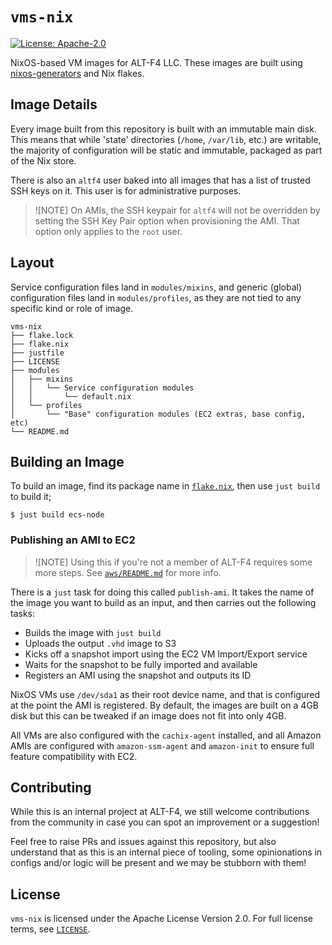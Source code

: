 # `vms-nix`

[![License: Apache-2.0](https://img.shields.io/github/license/ALT-F4-LLC/vms-nix)](./LICENSE)

NixOS-based VM images for ALT-F4 LLC. These images are built using
[nixos-generators](https://github.com/nix-community/nixos-generators) and
Nix flakes.

## Image Details

Every image built from this repository is built with an immutable main disk.
This means that while 'state' directories (`/home`, `/var/lib`, etc.) are
writable, the majority of configuration will be static and immutable, packaged
as part of the Nix store.

There is also an `altf4` user baked into all images that has a list of trusted
SSH keys on it. This user is for administrative purposes. 

> ![NOTE]
> On AMIs, the SSH keypair for `altf4` will not be overridden by setting the
> SSH Key Pair option when provisioning the AMI. That option only applies to
> the `root` user.

## Layout

Service configuration files land in `modules/mixins`, and generic (global)
configuration files land in `modules/profiles`, as they are not tied to any
specific kind or role of image.

```
vms-nix
├── flake.lock
├── flake.nix
├── justfile
├── LICENSE
├── modules
│   ├── mixins
│   │   └── Service configuration modules
│   │       └── default.nix
│   └── profiles
│       └── "Base" configuration modules (EC2 extras, base config, etc)
└── README.md
```

## Building an Image

To build an image, find its package name in [`flake.nix`](./flake.nix), then
use `just build` to build it;

```
$ just build ecs-node
```

### Publishing an AMI to EC2

> ![NOTE]
> Using this if you're not a member of ALT-F4 requires some more steps. See
> [`aws/README.md`](./aws/README.md) for more info.

There is a `just` task for doing this called `publish-ami`. It takes the name
of the image you want to build as an input, and then carries out the following
tasks:

- Builds the image with `just build`
- Uploads the output `.vhd` image to S3
- Kicks off a snapshot import using the EC2 VM Import/Export service
- Waits for the snapshot to be fully imported and available
- Registers an AMI using the snapshot and outputs its ID

NixOS VMs use `/dev/sda1` as their root device name, and that is configured at
the point the AMI is registered. By default, the images are built on a 4GB disk
but this can be tweaked if an image does not fit into only 4GB.

All VMs are also configured with the `cachix-agent` installed, and all Amazon
AMIs are configured with `amazon-ssm-agent` and `amazon-init` to ensure full
feature compatibility with EC2.

## Contributing

While this is an internal project at ALT-F4, we still welcome contributions
from the community in case you can spot an improvement or a suggestion!

Feel free to raise PRs and issues against this repository, but also understand
that as this is an internal piece of tooling, some opinionations in configs
and/or logic will be present and we may be stubborn with them!

## License

`vms-nix` is licensed under the Apache License Version 2.0. For full license
terms, see [`LICENSE`](./LICENSE).
